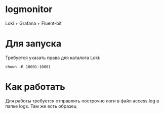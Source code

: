 # logmonitor
Loki + Grafana + Fluent-bit


# Для запуска

Требуется указать права для каталога Loki:

    chown -R 10001:10001 

# Как работать

Для работы требуется отправлять построчно логи в файл access.log в папке logs. Там же есть образец

